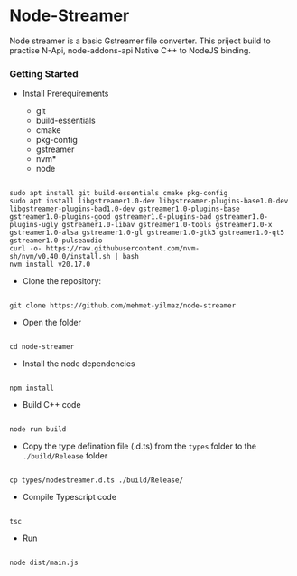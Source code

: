 # Node-Streamer

Node streamer is a basic Gstreamer file converter.
This priject build to practise N-Api, node-addons-api Native C++ to NodeJS binding.

### Getting Started

- Install Prerequirements

    - git
    - build-essentials
    - cmake
    - pkg-config
    - gstreamer
    - nvm*
    - node

```

sudo apt install git build-essentials cmake pkg-config 
sudo apt install libgstreamer1.0-dev libgstreamer-plugins-base1.0-dev libgstreamer-plugins-bad1.0-dev gstreamer1.0-plugins-base gstreamer1.0-plugins-good gstreamer1.0-plugins-bad gstreamer1.0-plugins-ugly gstreamer1.0-libav gstreamer1.0-tools gstreamer1.0-x gstreamer1.0-alsa gstreamer1.0-gl gstreamer1.0-gtk3 gstreamer1.0-qt5 gstreamer1.0-pulseaudio
curl -o- https://raw.githubusercontent.com/nvm-sh/nvm/v0.40.0/install.sh | bash
nvm install v20.17.0

```

- Clone the repository: 

```

git clone https://github.com/mehmet-yilmaz/node-streamer

```

- Open the folder

```

cd node-streamer

```

- Install the node dependencies

```

npm install

```


- Build C++ code 

```

node run build

```

- Copy the type defination file (.d.ts) from the `types` folder to the `./build/Release` folder

```

cp types/nodestreamer.d.ts ./build/Release/

```

- Compile Typescript code

```

tsc

```

- Run

```

node dist/main.js

```

